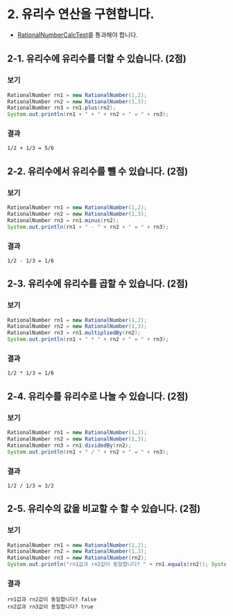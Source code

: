 # 2. 유리수 연산을 구현합니다.

* [RationalNumberCalcTest](../src/test/java/com/nhnacademy/number/RationalNumberCalcTest.java)를 통과해야 합니다.

## 2-1. 유리수에 유리수를 더할 수 있습니다. (2점)

### 보기

```java
RationalNumber rn1 = new RationalNumber(1,2);
RationalNumber rn2 = new RationalNumber(1,3);
RationalNumber rn3 = rn1.plus(rn2);
System.out.println(rn1 + " + " + rn2 + " = " + rn3);
```

### 결과
~~~
1/2 + 1/3 = 5/6
~~~

## 2-2. 유리수에서 유리수를 뺄 수 있습니다. (2점)

### 보기

~~~ java
RationalNumber rn1 = new RationalNumber(1,2);
RationalNumber rn2 = new RationalNumber(1,3);
RationalNumber rn3 = rn1.minus(rn2);
System.out.println(rn1 + " - " + rn2 + " = " + rn3);
~~~

### 결과
~~~
1/2 - 1/3 = 1/6
~~~

## 2-3. 유리수에 유리수를 곱할 수 있습니다. (2점)

### 보기

~~~ java
RationalNumber rn1 = new RationalNumber(1,2);
RationalNumber rn2 = new RationalNumber(1,3);
RationalNumber rn3 = rn1.multipliedBy(rn2);
System.out.println(rn1 + " * " + rn2 + " = " + rn3);
~~~

### 결과
~~~
1/2 * 1/3 = 1/6
~~~

## 2-4. 유리수를 유리수로 나눌 수 있습니다. (2점)

### 보기

~~~ java
RationalNumber rn1 = new RationalNumber(1,2);
RationalNumber rn2 = new RationalNumber(1,3);
RationalNumber rn3 = rn1.dividedBy(rn2);
System.out.println(rn1 + " / " + rn2 + " = " + rn3);
~~~

### 결과

~~~
1/2 / 1/3 = 3/2
~~~

## 2-5. 유리수의 값을 비교할 수 할 수 있습니다. (2점)

### 보기

~~~java
RationalNumber rn1 = new RationalNumber(1,2);
RationalNumber rn2 = new RationalNumber(1,3);
RationalNumber rn3 = new RationalNumber(rn2);
System.out.println("rn1값과 rn2값이 동일합니다? " + rn1.equals(rn2)); System.out.println("rn2값과 rn3값이 동일합니다? " + rn2.equals(rn3));
~~~

### 결과

~~~
rn1값과 rn2값이 동일합니다? false 
rn2값과 rn3값이 동일합니다? true
~~~

